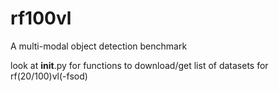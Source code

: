 # rf100vl
A multi-modal object detection benchmark

look at __init__.py for functions to download/get list of datasets for rf(20/100)vl(-fsod)
